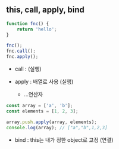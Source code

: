 ## this, call, apply, bind

```js
function fnc() {
    return 'hello';
}

fnc();
fnc.call();
fnc.apply();
```

* call : (실행)

* apply : 배열로 사용 (실행)
    * ...연산자
```js
const array = ['a', 'b'];
const elements = [1, 2, 3];

array.push.apply(array, elements);
console.log(array); // ["a","b",1,2,3]
```

* bind : this는 내가 정한 object로 고정 (연결)


